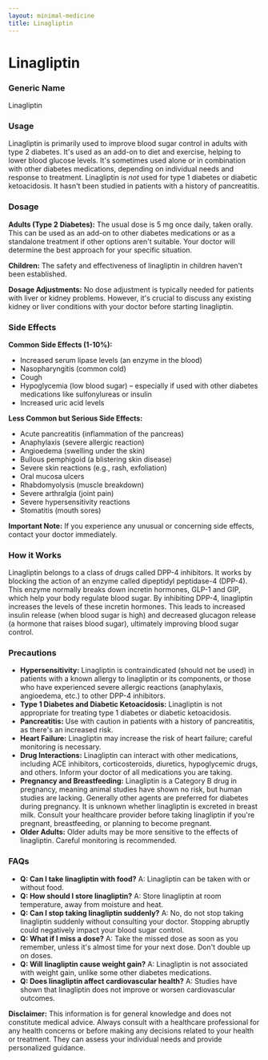 ```yaml
---
layout: minimal-medicine
title: Linagliptin
---
```


# Linagliptin
### Generic Name
Linagliptin

### Usage
Linagliptin is primarily used to improve blood sugar control in adults with type 2 diabetes.  It's used as an add-on to diet and exercise, helping to lower blood glucose levels.  It's sometimes used alone or in combination with other diabetes medications, depending on individual needs and response to treatment. Linagliptin is *not* used for type 1 diabetes or diabetic ketoacidosis. It hasn't been studied in patients with a history of pancreatitis.

### Dosage

**Adults (Type 2 Diabetes):** The usual dose is 5 mg once daily, taken orally.  This can be used as an add-on to other diabetes medications or as a standalone treatment if other options aren't suitable.  Your doctor will determine the best approach for your specific situation.

**Children:** The safety and effectiveness of linagliptin in children haven't been established.

**Dosage Adjustments:**  No dose adjustment is typically needed for patients with liver or kidney problems. However, it's crucial to discuss any existing kidney or liver conditions with your doctor before starting linagliptin.

### Side Effects

**Common Side Effects (1-10%):**

* Increased serum lipase levels (an enzyme in the blood)
* Nasopharyngitis (common cold)
* Cough
* Hypoglycemia (low blood sugar) – especially if used with other diabetes medications like sulfonylureas or insulin
* Increased uric acid levels

**Less Common but Serious Side Effects:**

* Acute pancreatitis (inflammation of the pancreas)
* Anaphylaxis (severe allergic reaction)
* Angioedema (swelling under the skin)
* Bullous pemphigoid (a blistering skin disease)
* Severe skin reactions (e.g., rash, exfoliation)
* Oral mucosa ulcers
* Rhabdomyolysis (muscle breakdown)
* Severe arthralgia (joint pain)
* Severe hypersensitivity reactions
* Stomatitis (mouth sores)

**Important Note:** If you experience any unusual or concerning side effects, contact your doctor immediately.

### How it Works

Linagliptin belongs to a class of drugs called DPP-4 inhibitors. It works by blocking the action of an enzyme called dipeptidyl peptidase-4 (DPP-4). This enzyme normally breaks down incretin hormones, GLP-1 and GIP, which help your body regulate blood sugar. By inhibiting DPP-4, linagliptin increases the levels of these incretin hormones.  This leads to increased insulin release (when blood sugar is high) and decreased glucagon release (a hormone that raises blood sugar), ultimately improving blood sugar control.


### Precautions

* **Hypersensitivity:**  Linagliptin is contraindicated (should not be used) in patients with a known allergy to linagliptin or its components, or those who have experienced severe allergic reactions (anaphylaxis, angioedema, etc.) to other DPP-4 inhibitors.
* **Type 1 Diabetes and Diabetic Ketoacidosis:** Linagliptin is not appropriate for treating type 1 diabetes or diabetic ketoacidosis.
* **Pancreatitis:** Use with caution in patients with a history of pancreatitis, as there's an increased risk.
* **Heart Failure:** Linagliptin may increase the risk of heart failure; careful monitoring is necessary.
* **Drug Interactions:** Linagliptin can interact with other medications, including ACE inhibitors, corticosteroids, diuretics, hypoglycemic drugs, and others.  Inform your doctor of all medications you are taking.
* **Pregnancy and Breastfeeding:**  Linagliptin is a Category B drug in pregnancy, meaning animal studies have shown no risk, but human studies are lacking.  Generally other agents are preferred for diabetes during pregnancy. It is unknown whether linagliptin is excreted in breast milk. Consult your healthcare provider before taking linagliptin if you're pregnant, breastfeeding, or planning to become pregnant.
* **Older Adults:** Older adults may be more sensitive to the effects of linagliptin. Careful monitoring is recommended.


### FAQs

* **Q: Can I take linagliptin with food?** A:  Linagliptin can be taken with or without food.
* **Q: How should I store linagliptin?** A: Store linagliptin at room temperature, away from moisture and heat.
* **Q: Can I stop taking linagliptin suddenly?** A: No, do not stop taking linagliptin suddenly without consulting your doctor.  Stopping abruptly could negatively impact your blood sugar control.
* **Q: What if I miss a dose?** A: Take the missed dose as soon as you remember, unless it's almost time for your next dose. Don't double up on doses.
* **Q: Will linagliptin cause weight gain?** A: Linagliptin is not associated with weight gain, unlike some other diabetes medications.
* **Q: Does linagliptin affect cardiovascular health?** A: Studies have shown that linagliptin does not improve or worsen cardiovascular outcomes.


**Disclaimer:** This information is for general knowledge and does not constitute medical advice. Always consult with a healthcare professional for any health concerns or before making any decisions related to your health or treatment.  They can assess your individual needs and provide personalized guidance.
